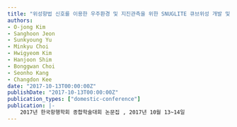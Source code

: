 ```yaml
---
title: "위성항법 신호를 이용한 우주환경 및 지진관측을 위한 SNUGLITE 큐브위성 개발 및 발사 준비"
authors:
- O-jong Kim
- Sanghoon Jeon
- Sunkyoung Yu
- Minkyu Choi
- Hwigyeom Kim
- Hanjoon Shim
- Bonggwan Choi
- Seonho Kang
- Changdon Kee
date: "2017-10-13T00:00:00Z"
publishDate: "2017-10-13T00:00:00Z"
publication_types: ["domestic-conference"]
publication: |-
    2017년 한국항행학회 종합학술대회 논문집 , 2017년 10월 13~14일
---
```

